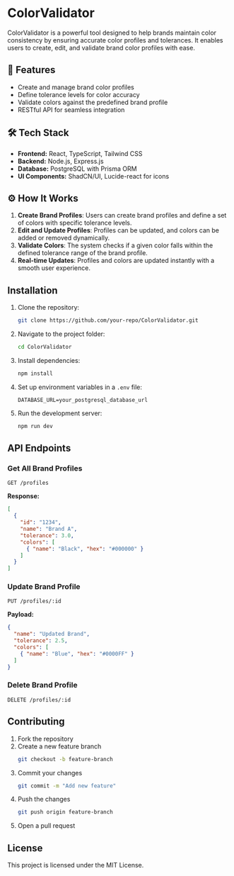 # ColorValidator

ColorValidator is a powerful tool designed to help brands maintain color consistency by ensuring accurate color profiles and tolerances. It enables users to create, edit, and validate brand color profiles with ease.

## 🚀 Features
- Create and manage brand color profiles
- Define tolerance levels for color accuracy
- Validate colors against the predefined brand profile
- RESTful API for seamless integration

## 🛠 Tech Stack
- **Frontend:** React, TypeScript, Tailwind CSS
- **Backend:** Node.js, Express.js
- **Database:** PostgreSQL with Prisma ORM
- **UI Components:** ShadCN/UI, Lucide-react for icons

## ⚙️ How It Works
1. **Create Brand Profiles**: Users can create brand profiles and define a set of colors with specific tolerance levels.
2. **Edit and Update Profiles**: Profiles can be updated, and colors can be added or removed dynamically.
3. **Validate Colors**: The system checks if a given color falls within the defined tolerance range of the brand profile.
4. **Real-time Updates**: Profiles and colors are updated instantly with a smooth user experience.

## Installation
1. Clone the repository:
   ```bash
   git clone https://github.com/your-repo/ColorValidator.git
   ```
2. Navigate to the project folder:
   ```bash
   cd ColorValidator
   ```
3. Install dependencies:
   ```bash
   npm install
   ```
4. Set up environment variables in a `.env` file:
   ```plaintext
   DATABASE_URL=your_postgresql_database_url
   ```
5. Run the development server:
   ```bash
   npm run dev
   ```

## API Endpoints
### Get All Brand Profiles
```http
GET /profiles
```
**Response:**
```json
[
  {
    "id": "1234",
    "name": "Brand A",
    "tolerance": 3.0,
    "colors": [
      { "name": "Black", "hex": "#000000" }
    ]
  }
]
```

### Update Brand Profile
```http
PUT /profiles/:id
```
**Payload:**
```json
{
  "name": "Updated Brand",
  "tolerance": 2.5,
  "colors": [
    { "name": "Blue", "hex": "#0000FF" }
  ]
}
```

### Delete Brand Profile
```http
DELETE /profiles/:id
```

## Contributing
1. Fork the repository
2. Create a new feature branch
   ```bash
   git checkout -b feature-branch
   ```
3. Commit your changes
   ```bash
   git commit -m "Add new feature"
   ```
4. Push the changes
   ```bash
   git push origin feature-branch
   ```
5. Open a pull request

## License
This project is licensed under the MIT License.
